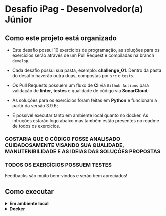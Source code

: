 # Desafio iPag - Desenvolvedor(a) Júnior


## Como este projeto está organizado

- Este desafio possui 10 exercícios de programação, as soluções para os exercícios serão através de um Pull Request e compiladas na branch `develop`.

- Cada desafio possui sua pasta, exemplo: **challenge_01**. Dentro da pasta do desafio haverão outra duas, compostas por `src` e `tests`.

- Os Pull Requests possuem um fluxo de **CI** via `Github Actions` para validação de **linter**, **testes** e qualidade de código via **SonarCloud**;

- As soluções para os exercícios foram feitas em **Python** e funcionam a partir da versão 3.9.6;

- É possível executar tanto em ambiente local quanto no docker. As intruções estarão logo abaixo mas também estão presentes no readme de todos os exercícios.

### GOSTARIA QUE O CÓDIGO FOSSE ANALISADO CUIDADOSAMENTE VISANDO SUA QUALIDADE, MANUTENIBILIDADE E AS IDEIAS DAS SOLUÇÕES PROPOSTAS

### TODOS OS EXERCÍCIOS POSSUEM TESTES


Feedbacks são muito bem-vindos e serão bem apreciados!


## Como executar

<details>
<summary><strong>Em ambiente local</strong></summary></br>

Crie o ambiente virtual (caso não tenha feito anteriormente)
```bash
python -m venv .venv
```

Ative o ambiente

**LINUX e OS X**
```bash
source .venv/bin/activate
```

**WINDOWS**
```bash
\.venv\Scripts\activate
```

Instale as dependências
```bash
python -m pip install -r dev-requirements.txt
```

**Na raiz do projeto**

Execute o script
```bash
python -m challenge_n.src.main
```

Execute os testes
```bash
python -m pytest -v
```

Execute a cobertura de testes
```bash
python -m pytest --cov
```
</details>

<details>
<summary><strong>Docker</strong></summary></br>

**Certifique-se de possuir o docker e docker-compose instalados na sua máquina e com seus respectivos serviços ativados**

Criando container
```bash
docker-compose up -d
```

Acessando o container
```bash
docker exec -it python-environment bash
```

Execute o script
```bash
python -m challenge_n.src.main
```

Execute os testes
```bash
python -m pytest -v
```

Execute a cobertura de testes
```bash
python -m pytest --cov
```
</details>